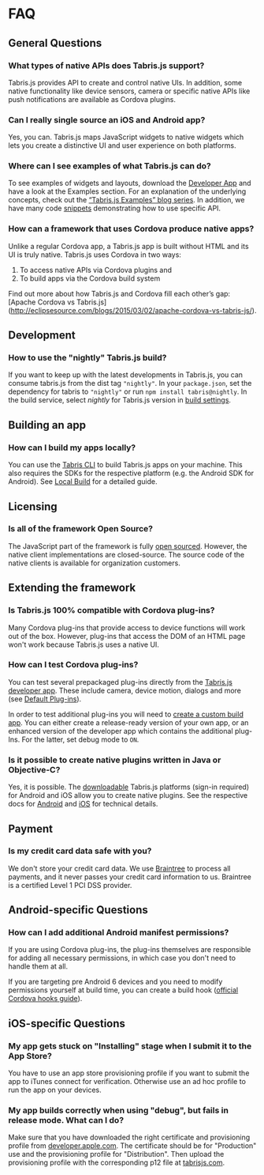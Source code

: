 # FAQ

## General Questions

### What types of native APIs does Tabris.js support?

Tabris.js provides API to create and control native UIs. In addition, some native functionality like device sensors, camera or specific native APIs like push notifications are available as Cordova plugins.

### Can I really single source an iOS and Android app?

Yes, you can. Tabris.js maps JavaScript widgets to native widgets which lets you create a distinctive UI and user experience on both platforms.

### Where can I see examples of what Tabris.js can do?

To see examples of widgets and layouts, download the [Developer App](developer-app.md) and have a look at the Examples section.
For an explanation of the underlying concepts, check out the [“Tabris.js Examples” blog series](http://eclipsesource.com/blogs/tag/tabris-js-examples/). In addition, we have many code [snippets](https://github.com/eclipsesource/tabris-js/tree/master/snippets) demonstrating how to use specific API.

### How can a framework that uses Cordova produce native apps?

Unlike a regular Cordova app, a Tabris.js app is built without HTML and its UI is truly native.
Tabris.js uses Cordova in two ways:

  1. To access native APIs via Cordova plugins and
  2. To build apps via the Cordova build system

Find out more about how Tabris.js and Cordova fill each other’s gap: [Apache Cordova vs Tabris.js] (http://eclipsesource.com/blogs/2015/03/02/apache-cordova-vs-tabris-js/).

## Development

### How to use the "nightly" Tabris.js build?

If you want to keep up with the latest developments in Tabris.js, you can consume tabris.js from the dist tag `"nightly"`.
In your `package.json`, set the dependency for tabris to `"nightly"` or run `npm install tabris@nightly`.
In the build service, select *nightly* for Tabris.js version in [build settings](build.md#settings).

## Building an app

### How can I build my apps locally?

You can use the [Tabris CLI](https://www.npmjs.com/package/tabris-cli) to build Tabris.js apps on your machine.
This also requires the SDKs for the respective platform (e.g. the Android SDK for Android).
See [Local Build](local-build.md) for a detailed guide.

## Licensing

### Is all of the framework Open Source?

The JavaScript part of the framework is fully [open sourced](https://github.com/eclipsesource/tabris-js).
However, the native client implementations are closed-source.
The source code of the native clients is available for organization customers.

## Extending the framework

### Is Tabris.js 100% compatible with Cordova plug-ins?

Many Cordova plug-ins that provide access to device functions will work out of the box.
However, plug-ins that access the DOM of an HTML page won't work because Tabris.js uses a native UI.

### How can I test Cordova plug-ins?

You can test several prepackaged plug-ins directly from the [Tabris.js developer app](developer-app.md).
These include camera, device motion, dialogs and more (see [Default Plug-ins](cordova.md#cordova-plugins-support)).

In order to test additional plug-ins you will need to [create a custom build app](build.md).
You can either create a release-ready version of your own app, or an enhanced version of the developer app which contains the additional plug-Ins.
For the latter, set debug mode to <code>ON</code>.

### Is it possible to create native plugins written in Java or Objective-C?

Yes, it is possible. The [downloadable](https://tabrisjs.com/download) Tabris.js platforms (sign-in required) for Android and iOS allow you to create native plugins. See the respective docs for [Android](custom-widgets-android.md) and [iOS](custom-widgets-ios.md) for technical details.

## Payment

### Is my credit card data safe with you?

We don't store your credit card data. We use [Braintree](https://www.braintreepayments.com/) to process all payments, and it never passes your credit card information to us. Braintree is a certified Level 1 PCI DSS provider.

## Android-specific Questions

### How can I add additional Android manifest permissions?

If you are using Cordova plug-ins, the plug-ins themselves are responsible for adding all necessary permissions, in which case you don't need to handle them at all.

If you are targeting pre Android 6 devices and you need to modify permissions yourself at build time, you can create a build hook ([official Cordova hooks guide](http://cordova.apache.org/docs/en/edge/guide_appdev_hooks_index.md.html#Hooks%20Guide)).

## iOS-specific Questions

### My app gets stuck on "Installing" stage when I submit it to the App Store?

You have to use an app store provisioning profile if you want to submit the app to iTunes connect for verification. Otherwise use an ad hoc profile to run the app on your devices.

### My app builds correctly when using "debug", but fails in release mode. What can I do?

Make sure that you have downloaded the right certificate and provisioning profile from [developer.apple.com](https://developer.apple.com). The certificate should be for "Production" use and the provisioning profile for "Distribution". Then upload the provisioning profile with the corresponding p12 file at [tabrisjs.com](https://tabrisjs.com).
